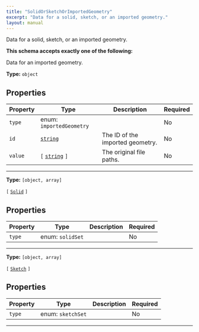 ```yaml
---
title: "SolidOrSketchOrImportedGeometry"
excerpt: "Data for a solid, sketch, or an imported geometry."
layout: manual
---
```


Data for a solid, sketch, or an imported geometry.





**This schema accepts exactly one of the following:**

Data for an imported geometry.

**Type:** `object`





## Properties

| Property | Type | Description | Required |
|----------|------|-------------|----------|
| `type` |enum: `importedGeometry`|  | No |
| `id` |[`string`](/docs/kcl/types/string)| The ID of the imported geometry. | No |
| `value` |`[` [`string`](/docs/kcl/types/string) `]`| The original file paths. | No |


----

**Type:** `[object, array]`

`[` [`Solid`](/docs/kcl/types/Solid) `]`



## Properties

| Property | Type | Description | Required |
|----------|------|-------------|----------|
| `type` |enum: `solidSet`|  | No |


----

**Type:** `[object, array]`

`[` [`Sketch`](/docs/kcl/types/Sketch) `]`



## Properties

| Property | Type | Description | Required |
|----------|------|-------------|----------|
| `type` |enum: `sketchSet`|  | No |


----




